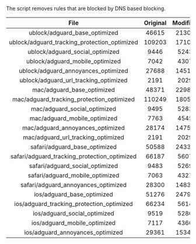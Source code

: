 The script removes rules that are blocked by DNS based blocking.


| File | Original | Modified |
|:----:|:-----:|:-----:|
| ublock/adguard_base_optimized | 46615 | 21307 |
| ublock/adguard_tracking_protection_optimized | 109203 | 17102 |
| ublock/adguard_social_optimized | 9446 | 5243 |
| ublock/adguard_mobile_optimized | 7042 | 4307 |
| ublock/adguard_annoyances_optimized | 27688 | 14518 |
| ublock/adguard_url_tracking_optimized | 2191 | 2029 |
| mac/adguard_base_optimized | 48371 | 22986 |
| mac/adguard_tracking_protection_optimized | 110249 | 18051 |
| mac/adguard_social_optimized | 9495 | 5283 |
| mac/adguard_mobile_optimized | 7763 | 4545 |
| mac/adguard_annoyances_optimized | 28174 | 14757 |
| mac/adguard_url_tracking_optimized | 2191 | 2029 |
| safari/adguard_base_optimized | 50588 | 24339 |
| safari/adguard_tracking_protection_optimized | 66187 | 5607 |
| safari/adguard_social_optimized | 9483 | 5269 |
| safari/adguard_mobile_optimized | 7063 | 4327 |
| safari/adguard_annoyances_optimized | 28300 | 14833 |
| ios/adguard_base_optimized | 51276 | 24799 |
| ios/adguard_tracking_protection_optimized | 66234 | 5614 |
| ios/adguard_social_optimized | 9519 | 5286 |
| ios/adguard_mobile_optimized | 7117 | 4366 |
| ios/adguard_annoyances_optimized | 29361 | 15346 |